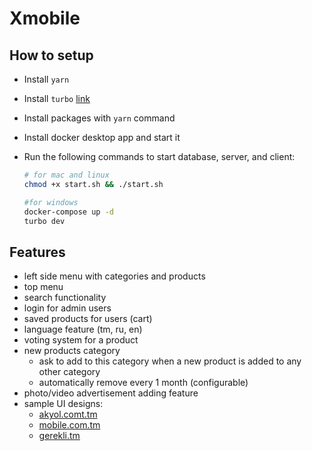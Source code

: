 # Xmobile

## How to setup

- Install `yarn`
- Install `turbo` [link](https://turbo.build/repo/docs/installing)
- Install packages with `yarn` command
- Install docker desktop app and start it
- Run the following commands to start database, server, and client:

  ```bash
  # for mac and linux
  chmod +x start.sh && ./start.sh

  #for windows
  docker-compose up -d
  turbo dev
  ```

## Features

- left side menu with categories and products
- top menu
- search functionality
- login for admin users
- saved products for users (cart)
- language feature (tm, ru, en)
- voting system for a product
- new products category
  - ask to add to this category when a new product is added to any other category
  - automatically remove every 1 month (configurable)
- photo/video advertisement adding feature
- sample UI designs:
  - [akyol.comt.tm](https://akyol.com.tm/index.php?route=product/category&path=72_214)
  - [mobile.com.tm](https://mobile.com.tm/products?category=2)
  - [gerekli.tm](https://gerekli.tm)
